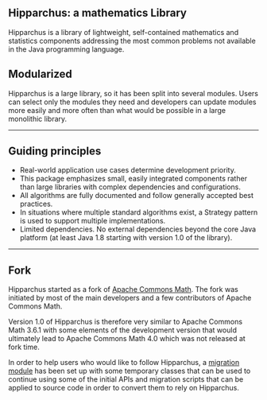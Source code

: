 
## Hipparchus: a mathematics Library

Hipparchus is a library of lightweight, self-contained
 mathematics and statistics components addressing the most common
 problems not available in the Java programming language.

## Modularized

Hipparchus is a large library, so it has been split into several
modules. Users can select only the modules they need
and developers can update modules more easily and more
often than what would be possible in a large monolithic library.

---

## Guiding principles

  * Real-world application use cases determine development priority.
  * This package emphasizes small, easily integrated components
     rather than large libraries with complex dependencies and
     configurations.
  * All algorithms are fully documented and follow generally
     accepted best practices.
  * In situations where multiple standard algorithms exist, a
     Strategy pattern is used to support multiple implementations.
  * Limited dependencies. No external dependencies beyond the
     core Java platform (at least Java 1.8 starting with version
     1.0 of the library).

 ---


## Fork
 
Hipparchus started as a fork of [Apache Commons Math](https://commons.apache.org/math/).
The fork was initiated by most of the main developers and a few contributors of
Apache Commons Math.

Version 1.0 of Hipparchus is therefore very similar to
Apache Commons Math 3.6.1 with some elements of the development version
that would ultimately lead to Apache Commons Math 4.0 which was not released
at fork time.

In order to help users who would like to follow Hipparchus, a
[migration module](hipparchus-migration/index.html)
has been set up with some temporary classes that can be used to continue
using some of the initial APIs and migration scripts that can be applied to
source code in order to convert them to rely on Hipparchus.
